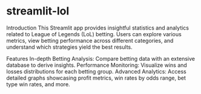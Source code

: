 # streamlit-lol
Introduction
This Streamlit app provides insightful statistics and analytics related to League of Legends (LoL) betting. Users can explore various metrics, view betting performance across different categories, and understand which strategies yield the best results.

Features
In-depth Betting Analysis: Compare betting data with an extensive database to derive insights.
Performance Monitoring: Visualize wins and losses distributions for each betting group.
Advanced Analytics: Access detailed graphs showcasing profit metrics, win rates by odds range, bet type win rates, and more.
